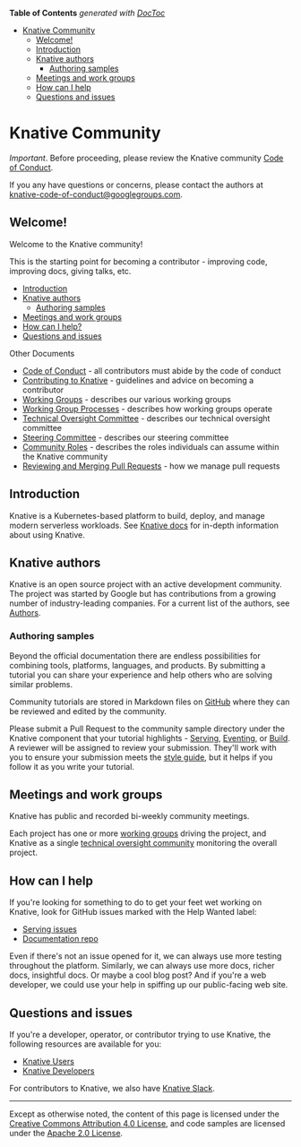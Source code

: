 <!-- START doctoc generated TOC please keep comment here to allow auto update -->
<!-- DON'T EDIT THIS SECTION, INSTEAD RE-RUN doctoc TO UPDATE -->
**Table of Contents**  *generated with [DocToc](https://github.com/thlorenz/doctoc)*

- [Knative Community](#knative-community)
  - [Welcome!](#welcome)
  - [Introduction](#introduction)
  - [Knative authors](#knative-authors)
    - [Authoring samples](#authoring-samples)
  - [Meetings and work groups](#meetings-and-work-groups)
  - [How can I help](#how-can-i-help)
  - [Questions and issues](#questions-and-issues)

<!-- END doctoc generated TOC please keep comment here to allow auto update -->

# Knative Community

_Important_. Before proceeding, please review the Knative community
[Code of Conduct](CODE-OF-CONDUCT.md).

If you any have questions or concerns, please contact the authors at
knative-code-of-conduct@googlegroups.com.

## Welcome!

Welcome to the Knative community!

This is the starting point for becoming a contributor - improving code,
improving docs, giving talks, etc.

- [Introduction](#introduction)
- [Knative authors](#knative-authors)
  - [Authoring samples](#authoring-samples)
- [Meetings and work groups](#meetings-and-work-groups)
- [How can I help?](#how-can-i-help)
- [Questions and issues](#questions-and-issues)

Other Documents

- [Code of Conduct](CODE-OF-CONDUCT.md) - all contributors must abide by the
  code of conduct
- [Contributing to Knative](CONTRIBUTING.md) - guidelines and advice on becoming
  a contributor
- [Working Groups](WORKING-GROUPS.md) - describes our various working groups
- [Working Group Processes](WORKING-GROUP-PROCESSES.md) - describes how working
  groups operate
- [Technical Oversight Committee](TECH-OVERSIGHT-COMMITTEE.md) - describes our
  technical oversight committee
- [Steering Committee](STEERING-COMMITTEE.md) - describes our steering committee
- [Community Roles](ROLES.md) - describes the roles individuals can assume
  within the Knative community
- [Reviewing and Merging Pull Requests](REVIEWING.md) - how we manage pull
  requests

## Introduction

Knative is a Kubernetes-based platform to build, deploy, and manage modern
serverless workloads. See [Knative docs](https://github.com/knative/docs) for
in-depth information about using Knative.

## Knative authors

Knative is an open source project with an active development community. The
project was started by Google but has contributions from a growing number of
industry-leading companies. For a current list of the authors, see
[Authors](https://github.com/knative/serving/blob/master/AUTHORS).

### Authoring samples

Beyond the official documentation there are endless possibilities for combining
tools, platforms, languages, and products. By submitting a tutorial you can
share your experience and help others who are solving similar problems.

Community tutorials are stored in Markdown files on
[GitHub](./samples/README.md) where they can be reviewed and edited by the
community.

Please submit a Pull Request to the community sample directory under the Knative
component that your tutorial highlights - [Serving](./samples/serving/),
[Eventing](./samples/eventing/), or [Build](./samples/build/). A reviewer will
be assigned to review your submission. They'll work with you to ensure your
submission meets the [style guide](DOCS-CONTRIBUTING.md), but it helps if you
follow it as you write your tutorial.

## Meetings and work groups

Knative has public and recorded bi-weekly community meetings.

Each project has one or more [working groups](WORKING-GROUPS.md) driving the
project, and Knative as a single
[technical oversight community](TECH-OVERSIGHT-COMMITTEE.md) monitoring the
overall project.

## How can I help

If you're looking for something to do to get your feet wet working on Knative,
look for GitHub issues marked with the Help Wanted label:

- [Serving issues](https://github.com/knative/serving/issues?q=is%3Aopen+is%3Aissue+label%3A%22community%2Fhelp+wanted%22)
- [Documentation repo](https://github.com/knative/docs/issues?q=is%3Aopen+is%3Aissue+label%3A%22community%2Fhelp+wanted%22)

Even if there's not an issue opened for it, we can always use more testing
throughout the platform. Similarly, we can always use more docs, richer docs,
insightful docs. Or maybe a cool blog post? And if you're a web developer, we
could use your help in spiffing up our public-facing web site.

## Questions and issues

If you're a developer, operator, or contributor trying to use Knative, the
following resources are available for you:

- [Knative Users](https://groups.google.com/forum/#!forum/knative-users)
- [Knative Developers](https://groups.google.com/forum/#!forum/knative-dev)

For contributors to Knative, we also have [Knative Slack](SLACK-GUIDELINES.md).

---

Except as otherwise noted, the content of this page is licensed under the
[Creative Commons Attribution 4.0 License](https://creativecommons.org/licenses/by/4.0/),
and code samples are licensed under the
[Apache 2.0 License](https://www.apache.org/licenses/LICENSE-2.0).
